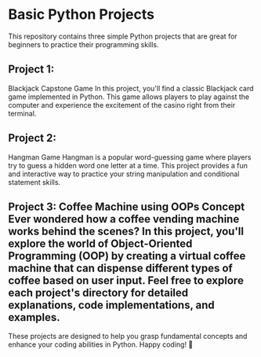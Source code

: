 # Basic Python Projects

This repository contains three simple Python projects that are great for beginners to practice their programming skills. 


## Project 1: 
Blackjack Capstone Game In this project, you'll find a classic Blackjack card game implemented in Python. This game allows players to play against the computer and experience the excitement of the casino right from their terminal. 

## Project 2: 
Hangman Game Hangman is a popular word-guessing game where players try to guess a hidden word one letter at a time. This project provides a fun and interactive way to practice your string manipulation and conditional statement skills. 

## Project 3: Coffee Machine using OOPs Concept Ever wondered how a coffee vending machine works behind the scenes? In this project, you'll explore the world of Object-Oriented Programming (OOP) by creating a virtual coffee machine that can dispense different types of coffee based on user input. Feel free to explore each project's directory for detailed explanations, code implementations, and examples. 


These projects are designed to help you grasp fundamental concepts and enhance your coding abilities in Python. Happy coding! 🚀
